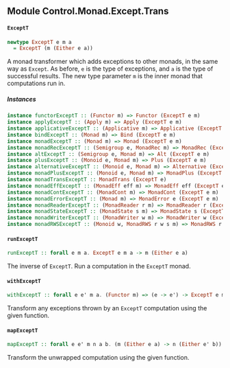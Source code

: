 ## Module Control.Monad.Except.Trans

#### `ExceptT`

``` purescript
newtype ExceptT e m a
  = ExceptT (m (Either e a))
```

A monad transformer which adds exceptions to other monads, in the same way
as `Except`. As before, `e` is the type of exceptions, and `a` is the type
of successful results. The new type parameter `m` is the inner monad that
computations run in.

##### Instances
``` purescript
instance functorExceptT :: (Functor m) => Functor (ExceptT e m)
instance applyExceptT :: (Apply m) => Apply (ExceptT e m)
instance applicativeExceptT :: (Applicative m) => Applicative (ExceptT e m)
instance bindExceptT :: (Monad m) => Bind (ExceptT e m)
instance monadExceptT :: (Monad m) => Monad (ExceptT e m)
instance monadRecExceptT :: (Semigroup e, MonadRec m) => MonadRec (ExceptT e m)
instance altExceptT :: (Semigroup e, Monad m) => Alt (ExceptT e m)
instance plusExceptT :: (Monoid e, Monad m) => Plus (ExceptT e m)
instance alternativeExceptT :: (Monoid e, Monad m) => Alternative (ExceptT e m)
instance monadPlusExceptT :: (Monoid e, Monad m) => MonadPlus (ExceptT e m)
instance monadTransExceptT :: MonadTrans (ExceptT e)
instance monadEffExceptT :: (MonadEff eff m) => MonadEff eff (ExceptT e m)
instance monadContExceptT :: (MonadCont m) => MonadCont (ExceptT e m)
instance monadErrorExceptT :: (Monad m) => MonadError e (ExceptT e m)
instance monadReaderExceptT :: (MonadReader r m) => MonadReader r (ExceptT e m)
instance monadStateExceptT :: (MonadState s m) => MonadState s (ExceptT e m)
instance monadWriterExceptT :: (MonadWriter w m) => MonadWriter w (ExceptT e m)
instance monadRWSExceptT :: (Monoid w, MonadRWS r w s m) => MonadRWS r w s (ExceptT e m)
```

#### `runExceptT`

``` purescript
runExceptT :: forall e m a. ExceptT e m a -> m (Either e a)
```

The inverse of `ExceptT`. Run a computation in the `ExceptT` monad.

#### `withExceptT`

``` purescript
withExceptT :: forall e e' m a. (Functor m) => (e -> e') -> ExceptT e m a -> ExceptT e' m a
```

Transform any exceptions thrown by an `ExceptT` computation using the given function.

#### `mapExceptT`

``` purescript
mapExceptT :: forall e e' m n a b. (m (Either e a) -> n (Either e' b)) -> ExceptT e m a -> ExceptT e' n b
```

Transform the unwrapped computation using the given function.


